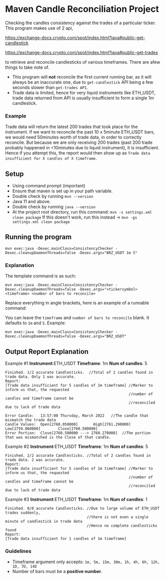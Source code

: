 # Maven Candle Reconciliation Project
Checking the candles consistency against the trades of a particular ticker.
This program makes use of 2 api,

https://exchange-docs.crypto.com/spot/index.html?java#public-get-candlestick

https://exchange-docs.crypto.com/spot/index.html?java#public-get-trades

to retrieve and reconcile candlesticks of various timeframes. There are afew things to take note of.
- This program will **not** reconcile the first current running bar, as it will always be an inaccurate one, due to `get-candlestick` API being a few seconds slower than `get-trades API`.
- Trade data is limited, hence for very liquid instruments like ETH_USDT, trade data returned from API is usually insufficient to form a single 1m candlestick.
### Example
Trade data will return the latest 200 trades that took place for the instrument. If we want to reconcile the past 10 x 5minute ETH_USDT bars, we would need 50minutes worth of trade data, in order to correctly reconcile. But because we are only receiving 200 trades (past 200 trade probably happened in <10minutes due to liquid instrument), it is insufficient. Hence if you attempt this, the report would then show up as `Trade data insufficient for X candles of X timeframe`.


## Setup
- Using command prompt (important)
- Ensure that maven is set up in your path variable.
- Double check by running `mvn --version`
- Java 11 and above.
- Double check by running `java --version`
- At the project root directory, run this command:
`mvn -s settings.xml clean package` If this doesn't work, run this instead -> `mvn -gs settings.xml clean package `


## Running the program

`mvn exec:java -Dexec.mainClass=ConsistencyChecker -Dexec.cleanupDaemonThreads=false -Dexec.args="BRZ_USDT 1m 5"`

### Explanation
The template command is as such:

`mvn exec:java -Dexec.mainClass=ConsistencyChecker -Dexec.cleanupDaemonThreads=false -Dexec.args="<tickersymbol> <timeframe> <number of bars to reconcile>`

Replace everything in angle brackets, here is an example of a runnable command: 

You can leave the `timeframe` and `number of bars to reconcile` blank. It defaults to `1m` and `5`. Example:

`mvn exec:java -Dexec.mainClass=ConsistencyChecker -Dexec.cleanupDaemonThreads=false -Dexec.args="BRZ_USDT"`

## Output Report Explanation
Example #1
__Instrument__:ETH_USDT
__Timeframe__: 1m
__Num of candles__: 5
```
Finished. 1/2 accurate Candlesticks.  //Total of 2 candles found in trade data. Only 1 was accurate.
Report:                                                                                                   
[Trade data insufficient for 5 candles of 1m timeframe] //Marker to inform us that, the requested 
                                                        //number of candles and timeframe cannot be
                                                        //reconciled due to lack of trade data
                                                                                                          
Error Candle:   13:57:00 Thursday, March 2022   //The candle that mismatch the trade data
Candle Values:  Open[2760.050000]       High[2761.290000]       Low[2759.860000]        Close[2760.500000]
Error Portion:  Close[2760.500000 ---> 2760.270000]  //The portion that was mismatched is the Close of that candle.
```
Example #2
__Instrument__:ETH_USDT
__Timeframe__: 1m
__Num of candles__: 5
```
Finished. 2/2 accurate Candlesticks. //Total of 2 candles found in trade data. 2 was accurate.
Report:                                                                        
[Trade data insufficient for 5 candles of 1m timeframe] //Marker to inform us that, the requested 
                                                        //number of candles and timeframe cannot be
                                                        //reconciled due to lack of trade data
```

Example #3 
__Instrument__:ETH_USDT
__Timeframe__: 1m
__Num of candles__: 1
```
Finished. 0/0 accurate Candlesticks. //Due to large volume of ETH_USDT trades suddenly, 
                                     //there is not even a single minute of candlestick in trade data
                                     //Hence no complete candlesticks found
Report:                                                                        
[Trade data insufficient for 1 candles of 1m timeframe]
```
  
### Guidelines
- Timeframe argument only accepts:
`1m, 5m, 15m, 30m, 1h, 4h, 6h, 12h, 1D, 7D, 14D`
- Number of bars must be a __positive number__.
